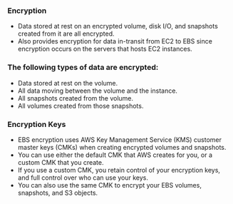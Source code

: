 ### Encryption
- Data stored at rest on an encrypted volume, disk I/O, and snapshots created from it are all encrypted.
- Also provides encryption for data in-transit from EC2 to EBS since encryption occurs on the servers that hosts EC2 instances.

### The following types of data are encrypted:
- Data stored at rest on the volume.
- All data moving between the volume and the instance.
- All snapshots created from the volume.
- All volumes created from those snapshots.

### Encryption Keys
- EBS encryption uses AWS Key Management Service (KMS) customer master keys (CMKs) when creating encrypted volumes and snapshots.
- You can use either the default CMK that AWS creates for you, or a custom CMK that you create.
- If you use a custom CMK, you retain control of your encryption keys, and full control over who can use your keys.
- You can also use the same CMK to encrypt your EBS volumes, snapshots, and S3 objects.
